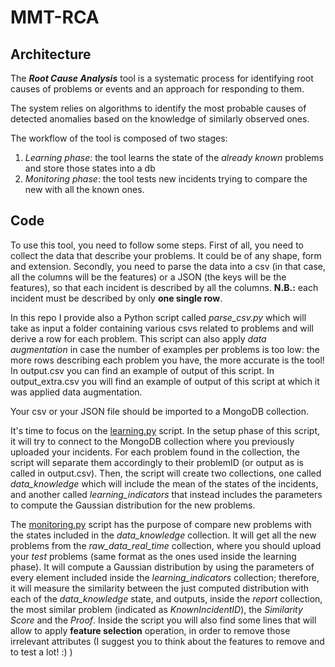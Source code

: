 # MMT-RCA

## Architecture

The ***Root Cause Analysis*** tool is a systematic process for identifying root causes of problems or events and an approach for responding to them.

The system relies on algorithms to identify the most probable causes of detected anomalies based on the knowledge of similarly observed ones.

The workflow of the tool is composed of two stages:

1. *Learning phase*: the tool learns the state of the _already known_ problems and store those states into a db
2. *Monitoring phase*: the tool tests new incidents trying to compare the new with all the known ones.

## Code

To use this tool, you need to follow some steps.
First of all, you need to collect the data that describe your problems. It could be of any shape, form and extension.
Secondly, you need to parse the data into a csv (in that case, all the columns will be the features) or a JSON (the keys will be the features), so that each incident is described by all the columns.
**N.B.:** each incident must be described by only **one single row**.

In this repo I provide also a Python script called *parse_csv.py* which will take as input a folder containing various csvs related to problems and will derive a row for each problem.
This script can also apply *data augmentation* in case the number of examples per problems is too low: the more rows describing each problem you have, the more accurate is the tool!
In output.csv you can find an example of output of this script. In output_extra.csv you will find an example of output of this script at which it was applied data augmentation.

Your csv or your JSON file should be imported to a MongoDB collection.

It's time to focus on the [learning.py](https://github.com/Montimage/rca/blob/master/learning.py) script. In the setup phase of this script, it will try to connect to the MongoDB collection where you previously uploaded your incidents.
For each problem found in the collection, the script will separate them accordingly to their problemID (or output as is called in output.csv).
Then, the script will create two collections, one called *data_knowledge* which will include the mean of the states of the incidents, and another called _learning_indicators_ that instead includes the parameters to compute the Gaussian distribution for the new problems.

The [monitoring.py](https://github.com/Montimage/rca/blob/master/monitoring.py) script has the purpose of compare new problems with the states included in the *data_knowledge* collection. It will get all the new problems from the *raw_data_real_time* collection, where you should upload your *test* problems (same format as the ones used inside the learning phase).
It will compute a Gaussian distribution by using the parameters of every element included inside the *learning_indicators* collection; therefore, it will measure the similarity between the just computed distribution with each of the *data_knowledge* state, and outputs, inside the *report* collection, the most similar problem (indicated as *KnownIncidentID*), the *Similarity Score* and the *Proof*.
Inside the script you will also find some lines that will allow to apply **feature selection** operation, in order to remove those irrelevant attributes (I suggest you to think about the features to remove and to test a lot! :) )
